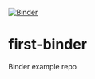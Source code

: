 [![Binder](https://mybinder.org/badge_logo.svg)](https://mybinder.org/v2/gh/zhengmeyer/first-binder.git/master)

# first-binder
Binder example repo
